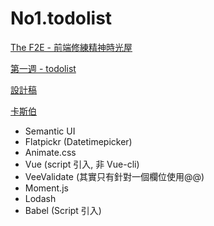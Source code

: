 # No1.todolist

[The F2E - 前端修練精神時光屋](https://www.thef2e.com/Certificate/-LDy0zB8wMYxQuygX8Ct)

[第一週 - todolist](https://zh-tw.facebook.com/groups/173311386703334/permalink/179453469422459/)

[設計稿](https://bit.ly/2HfaR2M)

[卡斯伯](https://zh-tw.facebook.com/groups/173311386703334/permalink/180292126005260/)

- Semantic UI
- Flatpickr (Datetimepicker)
- Animate.css
- Vue (script 引入, 非 Vue-cli)
- VeeValidate (其實只有針對一個欄位使用@@)
- Moment.js
- Lodash
- Babel (Script 引入)
